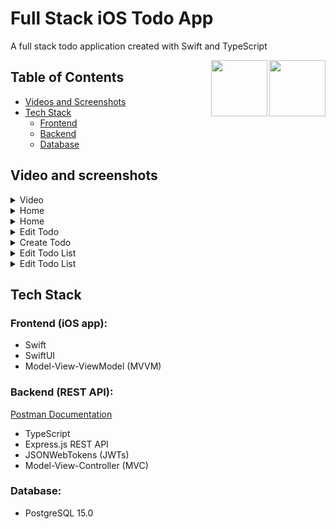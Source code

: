 # Full Stack iOS Todo App
A full stack todo application created with Swift and TypeScript

<img src="https://cdn.jsdelivr.net/gh/devicons/devicon/icons/swift/swift-original.svg" align="right" height="90"/>
<img src="https://cdn.jsdelivr.net/gh/devicons/devicon/icons/typescript/typescript-original.svg" align="right" height="90" />
          
## Table of Contents
- [Videos and Screenshots](#video-and-screenshots)
- [Tech Stack](#backend-rest-api)
  - [Frontend](#frontend-ios-app)
  - [Backend](#backend-rest-api)
  - [Database](#database)



## Video and screenshots
<details>
<summary>Video</summary>
<br>
Note: edit screen nav bar is incorrect, was fixed in a commit
https://user-images.githubusercontent.com/73256760/215308660-74328931-ede7-4704-8fcf-94bc3842a8fe.mov

</details>
<details>
<summary>Home</summary>
<br>



</details>

</details>
<details>
<summary>Home</summary>
<br>



</details>

</details>
<details>
<summary>Edit Todo</summary>
<br>



</details>
<details>
<summary>Create Todo</summary>
<br>



</details>
<details>
<summary>Edit Todo List</summary>
<br>



</details>
<details>
<summary>Edit Todo List</summary>
<br>



</details>



## Tech Stack
### Frontend (iOS app):
- Swift
- SwiftUI
- Model-View-ViewModel (MVVM)

### Backend (REST API):
[Postman Documentation](https://documenter.getpostman.com/view/21072555/2s935hPmYK)
- TypeScript
- Express.js REST API
- JSONWebTokens (JWTs)
- Model-View-Controller (MVC)

### Database:
- PostgreSQL 15.0




